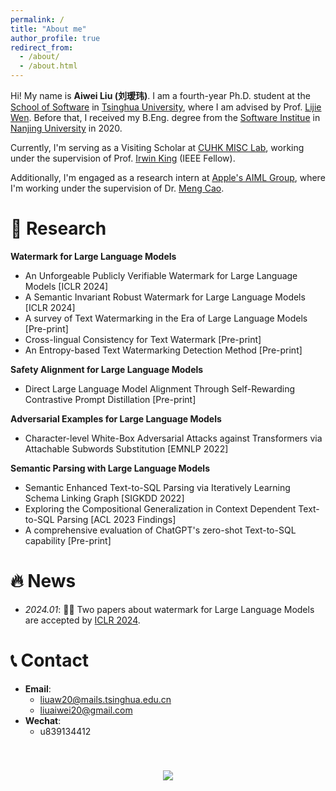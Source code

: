 ```yaml
---
permalink: /
title: "About me"
author_profile: true
redirect_from: 
  - /about/
  - /about.html
---
```


<span class='anchor' id='about-me'></span>

Hi! My name is **Aiwei Liu (刘瑷玮)**. I am a fourth-year Ph.D. student at the [School of Software](https://www.thss.tsinghua.edu.cn/) in [Tsinghua University](https://www.tsinghua.edu.cn/), where I am advised by Prof. [Lijie Wen](https://www.thss.tsinghua.edu.cn/faculty/wenlijie.htm). Before that, I received my B.Eng. degree from the [Software Institue](https://software.nju.edu.cn/) in [Nanjing University](https://www.nju.edu.cn/) in 2020.

Currently, I'm serving as a Visiting Scholar at [CUHK MISC Lab](https://misc-lab.cse.cuhk.edu.hk/people/), working under the supervision of Prof. [Irwin King](https://www.cse.cuhk.edu.hk/irwin.king/home) (IEEE Fellow).

Additionally, I'm engaged as a research intern at [Apple's AIML Group](https://machinelearning.apple.com/), where I'm working under the supervision of Dr. [Meng Cao](https://openreview.net/profile?id=~Meng_Cao2).

# 🔬 Research

**Watermark for Large Language Models**

* An Unforgeable Publicly Verifiable Watermark for Large Language Models [ICLR 2024]
* A Semantic Invariant Robust Watermark for Large Language Models [ICLR 2024]
* A survey of Text Watermarking in the Era of Large Language Models [Pre-print]
* Cross-lingual Consistency for Text Watermark [Pre-print]
* An Entropy-based Text Watermarking Detection Method [Pre-print]


**Safety Alignment for Large Language Models**

* Direct Large Language Model Alignment Through Self-Rewarding Contrastive Prompt Distillation [Pre-print]

**Adversarial Examples for Large Language Models**

* Character-level White-Box Adversarial Attacks against Transformers via Attachable Subwords Substitution [EMNLP 2022]

**Semantic Parsing with Large Language Models**

* Semantic Enhanced Text-to-SQL Parsing via Iteratively Learning Schema Linking Graph [SIGKDD 2022]
* Exploring the Compositional Generalization in Context Dependent Text-to-SQL Parsing [ACL 2023 Findings]
* A comprehensive evaluation of ChatGPT's zero-shot Text-to-SQL capability [Pre-print]
  

# 🔥 News
- *2024.01*: 🎉🎉 Two papers about watermark for Large Language Models are accepted by [ICLR 2024](https://iclr.cc/).

# 📞 Contact

- **Email**:
  -  liuaw20@mails.tsinghua.edu.cn
  -  liuaiwei20@gmail.com
- **Wechat**:
  - u839134412


<p align="center" style="padding-top: 40px;"> <a  href="https://clustrmaps.com/site/1bz29"  title="Visit tracker"><img src="//www.clustrmaps.com/map_v2.png?d=DX15I5ozLq5Q-wR0ekcNB17qazZ99Mm2sOgYD9FXvrM&cl=ffffff&w=300" /></a> </p>

<p align="center" style="padding-top: 100px;"> 
</p>